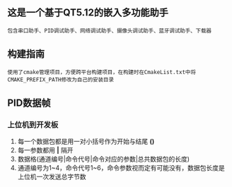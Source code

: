 ## 这是一个基于QT5.12的嵌入多功能助手
    包含串口助手、PID调试助手、网络调试助手、摄像头调试助手、蓝牙调试助手、下载器

## 构建指南
    使用了cmake管理项目，方便跨平台构建项目，在构建时在CmakeList.txt中将CMAKE_PREFIX_PATH修改为自己的安装目录

## PID数据帧
### 上位机到开发板

1. 每一个数据包都是用一对小括号作为开始与结尾 **()**
2. 每一参数都用 **|** 隔开
3. 数据格(通道编号|命令代号|命令对应的参数|总共数据包的长度)
4. 通道编号为1~4，命令代号1~6，命令参数视而定有可能没有，数据包长度是上位机一次发送总字节数